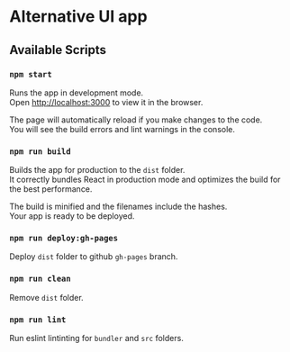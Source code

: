 # Alternative UI app

## Available Scripts

### `npm start`

Runs the app in development mode.<br>
Open [http://localhost:3000](http://localhost:3000) to view it in the browser.

The page will automatically reload if you make changes to the code.<br>
You will see the build errors and lint warnings in the console.

### `npm run build`

Builds the app for production to the `dist` folder.<br>
It correctly bundles React in production mode and optimizes the build for the best performance.

The build is minified and the filenames include the hashes.<br>
Your app is ready to be deployed.

### `npm run deploy:gh-pages`

Deploy `dist` folder to github `gh-pages` branch.

### `npm run clean`

Remove `dist` folder.

### `npm run lint`

Run eslint lintinting for `bundler` and `src` folders.
